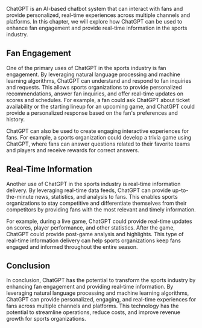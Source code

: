 
ChatGPT is an AI-based chatbot system that can interact with fans and provide personalized, real-time experiences across multiple channels and platforms. In this chapter, we will explore how ChatGPT can be used to enhance fan engagement and provide real-time information in the sports industry.

Fan Engagement
--------------

One of the primary uses of ChatGPT in the sports industry is fan engagement. By leveraging natural language processing and machine learning algorithms, ChatGPT can understand and respond to fan inquiries and requests. This allows sports organizations to provide personalized recommendations, answer fan inquiries, and offer real-time updates on scores and schedules. For example, a fan could ask ChatGPT about ticket availability or the starting lineup for an upcoming game, and ChatGPT could provide a personalized response based on the fan's preferences and history.

ChatGPT can also be used to create engaging interactive experiences for fans. For example, a sports organization could develop a trivia game using ChatGPT, where fans can answer questions related to their favorite teams and players and receive rewards for correct answers.

Real-Time Information
---------------------

Another use of ChatGPT in the sports industry is real-time information delivery. By leveraging real-time data feeds, ChatGPT can provide up-to-the-minute news, statistics, and analysis to fans. This enables sports organizations to stay competitive and differentiate themselves from their competitors by providing fans with the most relevant and timely information.

For example, during a live game, ChatGPT could provide real-time updates on scores, player performance, and other statistics. After the game, ChatGPT could provide post-game analysis and highlights. This type of real-time information delivery can help sports organizations keep fans engaged and informed throughout the entire season.

Conclusion
----------

In conclusion, ChatGPT has the potential to transform the sports industry by enhancing fan engagement and providing real-time information. By leveraging natural language processing and machine learning algorithms, ChatGPT can provide personalized, engaging, and real-time experiences for fans across multiple channels and platforms. This technology has the potential to streamline operations, reduce costs, and improve revenue growth for sports organizations.
